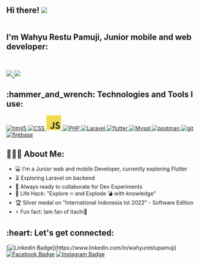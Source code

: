 <h2 align="left">
 <abc>
 
  <br>Hi there! <img src="https://user-images.githubusercontent.com/42378118/110234147-e3259600-7f4e-11eb-95be-0c4047144dea.gif" width="30"><br>
  
  <br> I'm Wahyu Restu Pamuji, Junior mobile and web developer:<br>
  <br>
<!--     <img src="https://media.giphy.com/media/SWoSkN6DxTszqIKEqv/giphy.gif" alt="Coder GIF" width="500"> -->
  <p align="left">
<a href="https://github.com/WahyuOzora1">
  <img height="180em" src="https://github-readme-stats-eight-theta.vercel.app/api?username=WahyuOzora1&show_icons=true&theme=algolia&include_all_commits=true&count_private=true"/>
  <img height="180em" src="https://github-readme-stats-eight-theta.vercel.app/api/top-langs/?username=WahyuOzora1&layout=compact&langs_count=8&theme=algolia"/>
</a>
</p>
 </abc>

</h2> 
<h2 align="left">:hammer_and_wrench: Technologies and Tools I use:</h2>
<p align="left">
    <a href="https://www.w3.org/html/" target="_blank"> <img src="https://www.vectorlogo.zone/logos/w3_html5/w3_html5-icon.svg" alt="html5" width="40" height="40"/> </a>
 <a href="https://www.w3.org/css/" target="_blank"> <img src="https://www.vectorlogo.zone/logos/w3_css/w3_css-icon.svg" alt="CSS" width="40" height="40"/> </a>
    <a href="https://developer.mozilla.org/en-US/docs/Web/JavaScript" target="_blank"> <img src="https://raw.githubusercontent.com/devicons/devicon/master/icons/javascript/javascript-original.svg" alt="javascript" width="40" height="40"/> 
      <a href="https://www.php.net/" target="_blank"> <img src="https://www.vectorlogo.zone/logos/php/php-icon.svg" alt="PHP" width="40" height="40"/> </a>
      <a href="https://laravel.com/" target="_blank"> <img src="https://www.vectorlogo.zone/logos/laravel/laravel-icon.svg" alt="Laravel" width="40" height="40"/> </a>
     <a href="https://flutter.dev/?gclid=CjwKCAjw5dqgBhBNEiwA7PryaE8NU7e4kKUdqd6uDKP0XD1GmnlvhPM1XE896POaecUJ9gU2XPhivBoCDzIQAvD_BwE&gclsrc=aw.ds" target="_blank"> <img src="https://www.vectorlogo.zone/logos/flutterio/flutterio-icon.svg" alt="flutter" width="40" height="40"/> </a>
     <a href="https://www.mysql.com/" target="_blank"> <img src="https://www.vectorlogo.zone/logos/mysql/mysql-official.svg" alt="Mysql" width="40" height="40"/> </a>
<a href="https://www.postman.com/" target="_blank"> <img src="https://www.vectorlogo.zone/logos/getpostman/getpostman-icon.svg" alt="postman" width="40" height="40"/> </a> 
<a href="https://git-scm.com/" target="_blank"> <img src="https://www.vectorlogo.zone/logos/git-scm/git-scm-icon.svg" alt="git" width="40" height="40"/> </a>
 <a href="https://firebase.google.com/" target="_blank"> <img src="https://www.vectorlogo.zone/logos/firebase/firebase-icon.svg" alt="firebase" width="40" height="40"/> </a>
    </p>

<h2 align="left">👨🏻‍💻 About Me:</h2>

- :computer: I'm a Junior web and mobile Developer, currently exploring Flutter
- :hourglass_flowing_sand: Exploring Laravel on backend
- :rocket: Always ready to collaborate for Dev Experiments
- :dart: Life Hack: "Explore :fire: and Explode :bomb: with knowledge"
- :trophy: Silver medal on "International Indonesia Iot 2022" - Software Edition
- :zap: Fun fact: Iam fan of itachi🙈<br>

<h2 align="left">:heart: Let's get connected:</h2>

[![Linkedin Badge](https://img.shields.io/badge/-wahyurestupamuji-blue?style=flat-square&logo=Linkedin&logoColor=white&link=[https://www.linkedin.com/in/wahyu-restu-pamuji-1671771b6/](https://www.linkedin.com/in/wahyu-restu-pamuji-1671771b6/))](https://www.linkedin.com/in/wahyurestupamuji) [![Facebook Badge](https://img.shields.io/badge/-@wahyurestupamuji-3b5998?style=flat-square&labelColor=3b5998&logo=facebook&logoColor=white&link=https://www.facebook.com/wahyurestupamuji)](https://www.facebook.com/wahyurestupamuji) [![Instagram Badge](https://img.shields.io/badge/-@wahyurestupamuji-D7008A?style=flat-square&labelColor=D7008A&logo=Instagram&logoColor=white&link=https://www.instagram.com/wahyurestu__/)](https://www.instagram.com/wahyurestu__/)

















<!--
- 🌱 I’m currently learning flutter
- 👯 I’m looking to collaborate on github
- 🤔 I’m looking for help with flutter and laravel
- 💬 Ask me about your life and we can share with each other
- 📫 How to reach me: insatgram.com/wahyurestu__
- 😄 Pronouns: Just be happy and do your best
- ⚡ Fun fact: I am fan of itachi

 <p align="left" float="left">
<a href="https://github.com/wahjoerest">
  <img height="180em" src="https://github-readme-stats-eight-theta.vercel.app/api?username=wahjoerest&show_icons=true&theme=algolia&include_all_commits=true&count_private=true"/>
 <!-- <img height="180em" src="https://github-readme-stats-eight-theta.vercel.app/api/top-langs/?username=wahjoerest&layout=compact&langs_count=8&theme=algolia"/> 
</a>
</p>

-->



